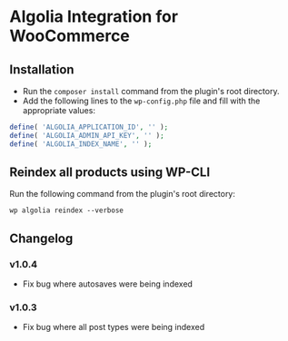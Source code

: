 # Algolia Integration for WooCommerce

## Installation

- Run the `composer install` command from the plugin's root directory.
- Add the following lines to the `wp-config.php` file and fill with the appropriate values:

```php
define( 'ALGOLIA_APPLICATION_ID', '' );
define( 'ALGOLIA_ADMIN_API_KEY', '' );
define( 'ALGOLIA_INDEX_NAME', '' );
```

## Reindex all products using WP-CLI

Run the following command from the plugin's root directory:

```shell
wp algolia reindex --verbose
```

## Changelog

### v1.0.4

- Fix bug where autosaves were being indexed

### v1.0.3

- Fix bug where all post types were being indexed
